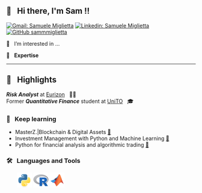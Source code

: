 ## 👋  &nbsp; Hi there, I'm Sam :bangbang:

[![Gmail: Samuele Miglietta](https://img.shields.io/badge/Gmail-D14836?style=flat-square&logo=gmail&logoColor=white&link=samuelemiglietta@gmail.com)](samuelemiglietta@gmail.com)
[![Linkedin: Samuele Miglietta](https://img.shields.io/badge/-LinkedIn-blue?style=flat-square&logo=Linkedin&logoColor=white&link=https://www.linkedin.com/in/samuele-miglietta/)](https://www.linkedin.com/in/samuele-miglietta/)
[![GitHub sammmiglietta](https://img.shields.io/github/followers/sammmiglietta?label=follow&style=social)](https://github.com/sammmiglietta)
<img src="https://komarev.com/ghpvc/?username=sammmiglietta&style=flat-square&color=blue" alt=""/>


👀 &nbsp; I’m interested in ...

:telescope: &nbsp; **Expertise**

---

## :flashlight: &nbsp; Highlights	

***Risk Analyst*** at [Eurizon](https://www.eurizoncapital.com/) &nbsp; :man_technologist:
</br>
Former ***Quantitative Finance*** student at [UniTO](https://www.unito.it/) &nbsp; :mortar_board:

### :seedling: &nbsp; Keep learning
* MasterZ.|Blockchain & Digital Assets [:memo:](https://opensea.io/assets/matic/0x2953399124f0cbb46d2cbacd8a89cf0599974963/37912846989437473799933213870497165215501391704981195481847523055433347497985/)
* Investment Management with Python and Machine Learning [:memo:](https://www.coursera.org/account/accomplishments/specialization/certificate/9H5KKS2P7LDF)
* Python for financial analysis and algorithmic trading [:memo:](https://www.udemy.com/certificate/UC-JIK0R4XN/)

### :hammer_and_wrench: &nbsp; Languages and Tools

&nbsp;&nbsp;&nbsp;&nbsp;&nbsp;&nbsp;
<code><img height="40" src="https://github.com/devicons/devicon/blob/master/icons/python/python-original.svg"></code>
<code><img height="40" src="https://github.com/devicons/devicon/blob/master/icons/r/r-original.svg"></code>
<code><img height="40" src="https://github.com/devicons/devicon/blob/master/icons/matlab/matlab-original.svg"></code>


